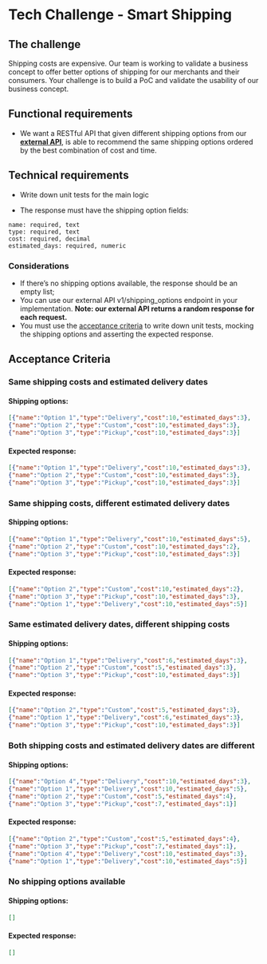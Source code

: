 # Tech Challenge - Smart Shipping

## The challenge
Shipping costs are expensive. Our team is working to validate a business concept to offer better options of shipping for our merchants and their consumers.
Your challenge is to build a PoC and validate the usability of our business concept.

## Functional requirements
- We want a RESTful API that given different shipping options from our <strong>[external API](https://shipping-options-api.herokuapp.com/v1/shipping_options)</strong>, is able to recommend the same shipping options ordered by the best combination of cost and time.

## Technical requirements
- Write down unit tests for the main logic

- The response must have the shipping option fields:
```code
name: required, text
type: required, text
cost: required, decimal
estimated_days: required, numeric
```

### Considerations
- If there’s no shipping options available, the response should be an empty list;
- You can use our external API v1/shipping_options endpoint in your implementation. <strong>Note: our external API returns a random response for each request.</strong>
- You must use the [acceptance criteria](#acceptance-criteria) to write down unit tests, mocking the shipping options and asserting the expected response. 

## Acceptance Criteria
### Same shipping costs and estimated delivery dates

#### Shipping options:

```json
[{"name":"Option 1","type":"Delivery","cost":10,"estimated_days":3},
{"name":"Option 2","type":"Custom","cost":10,"estimated_days":3},
{"name":"Option 3","type":"Pickup","cost":10,"estimated_days":3}]
 ```

#### Expected response:

```json
[{"name":"Option 1","type":"Delivery","cost":10,"estimated_days":3},
{"name":"Option 2","type":"Custom","cost":10,"estimated_days":3},
{"name":"Option 3","type":"Pickup","cost":10,"estimated_days":3}]
```


### Same shipping costs, different estimated delivery dates

#### Shipping options:

```json
[{"name":"Option 1","type":"Delivery","cost":10,"estimated_days":5},
{"name":"Option 2","type":"Custom","cost":10,"estimated_days":2},
{"name":"Option 3","type":"Pickup","cost":10,"estimated_days":3}]
```

#### Expected response:

```json
[{"name":"Option 2","type":"Custom","cost":10,"estimated_days":2},
{"name":"Option 3","type":"Pickup","cost":10,"estimated_days":3},
{"name":"Option 1","type":"Delivery","cost":10,"estimated_days":5}]
```


### Same estimated delivery dates, different shipping costs


#### Shipping options:

```json
[{"name":"Option 1","type":"Delivery","cost":6,"estimated_days":3},
{"name":"Option 2","type":"Custom","cost":5,"estimated_days":3},
{"name":"Option 3","type":"Pickup","cost":10,"estimated_days":3}]
```

#### Expected response:

```json
[{"name":"Option 2","type":"Custom","cost":5,"estimated_days":3},
{"name":"Option 1","type":"Delivery","cost":6,"estimated_days":3},
{"name":"Option 3","type":"Pickup","cost":10,"estimated_days":3}]
```


### Both shipping costs and estimated delivery dates are different

#### Shipping options:

```json
[{"name":"Option 4","type":"Delivery","cost":10,"estimated_days":3},
{"name":"Option 1","type":"Delivery","cost":10,"estimated_days":5},
{"name":"Option 2","type":"Custom","cost":5,"estimated_days":4},
{"name":"Option 3","type":"Pickup","cost":7,"estimated_days":1}]
```

#### Expected response:

```json
[{"name":"Option 2","type":"Custom","cost":5,"estimated_days":4},
{"name":"Option 3","type":"Pickup","cost":7,"estimated_days":1},
{"name":"Option 4","type":"Delivery","cost":10,"estimated_days":3},
{"name":"Option 1","type":"Delivery","cost":10,"estimated_days":5}]
```

### No shipping options available

#### Shipping options:
```json
[]
```

#### Expected response:
```json
[]


